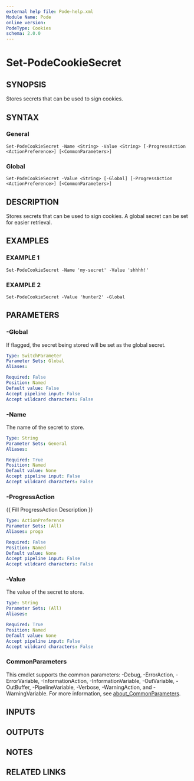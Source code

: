 ```yaml
---
external help file: Pode-help.xml
Module Name: Pode
online version:
PodeType: Cookies
schema: 2.0.0
---
```


# Set-PodeCookieSecret

## SYNOPSIS
Stores secrets that can be used to sign cookies.

## SYNTAX

### General
```
Set-PodeCookieSecret -Name <String> -Value <String> [-ProgressAction <ActionPreference>] [<CommonParameters>]
```

### Global
```
Set-PodeCookieSecret -Value <String> [-Global] [-ProgressAction <ActionPreference>] [<CommonParameters>]
```

## DESCRIPTION
Stores secrets that can be used to sign cookies.
A global secret can be set for easier retrieval.

## EXAMPLES

### EXAMPLE 1
```
Set-PodeCookieSecret -Name 'my-secret' -Value 'shhhh!'
```

### EXAMPLE 2
```
Set-PodeCookieSecret -Value 'hunter2' -Global
```

## PARAMETERS

### -Global
If flagged, the secret being stored will be set as the global secret.

```yaml
Type: SwitchParameter
Parameter Sets: Global
Aliases:

Required: False
Position: Named
Default value: False
Accept pipeline input: False
Accept wildcard characters: False
```

### -Name
The name of the secret to store.

```yaml
Type: String
Parameter Sets: General
Aliases:

Required: True
Position: Named
Default value: None
Accept pipeline input: False
Accept wildcard characters: False
```

### -ProgressAction
{{ Fill ProgressAction Description }}

```yaml
Type: ActionPreference
Parameter Sets: (All)
Aliases: proga

Required: False
Position: Named
Default value: None
Accept pipeline input: False
Accept wildcard characters: False
```

### -Value
The value of the secret to store.

```yaml
Type: String
Parameter Sets: (All)
Aliases:

Required: True
Position: Named
Default value: None
Accept pipeline input: False
Accept wildcard characters: False
```

### CommonParameters
This cmdlet supports the common parameters: -Debug, -ErrorAction, -ErrorVariable, -InformationAction, -InformationVariable, -OutVariable, -OutBuffer, -PipelineVariable, -Verbose, -WarningAction, and -WarningVariable. For more information, see [about_CommonParameters](http://go.microsoft.com/fwlink/?LinkID=113216).

## INPUTS

## OUTPUTS

## NOTES

## RELATED LINKS
